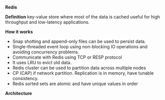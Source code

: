 **Redis**

**Definition** key-value store where most of the data is cached useful for high throughput and low-latency applications. 

**How it works**
* Snap shotting and append-only files can be used to persist data.
* Single-threaded event loop using non-blocking IO operations and avoiding concurrency problems.
* Communicate with Redis using TCP or RESP protocol
* It uses LRU to evict old data.
* Redis cluster can be used to partition data across multiple nodes
* CP (CAP) if network partition. Replication is in memory, have tunable consistency.
* Redis sorted sets are atomic and have unique values in order

**Architecture**